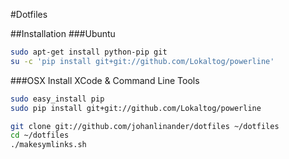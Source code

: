 #Dotfiles


##Installation
###Ubuntu
```bash
sudo apt-get install python-pip git
su -c 'pip install git+git://github.com/Lokaltog/powerline'
```
###OSX
Install XCode & Command Line Tools
```bash
sudo easy_install pip
sudo pip install git+git://github.com/Lokaltog/powerline
```

```bash
git clone git://github.com/johanlinander/dotfiles ~/dotfiles
cd ~/dotfiles
./makesymlinks.sh
```

